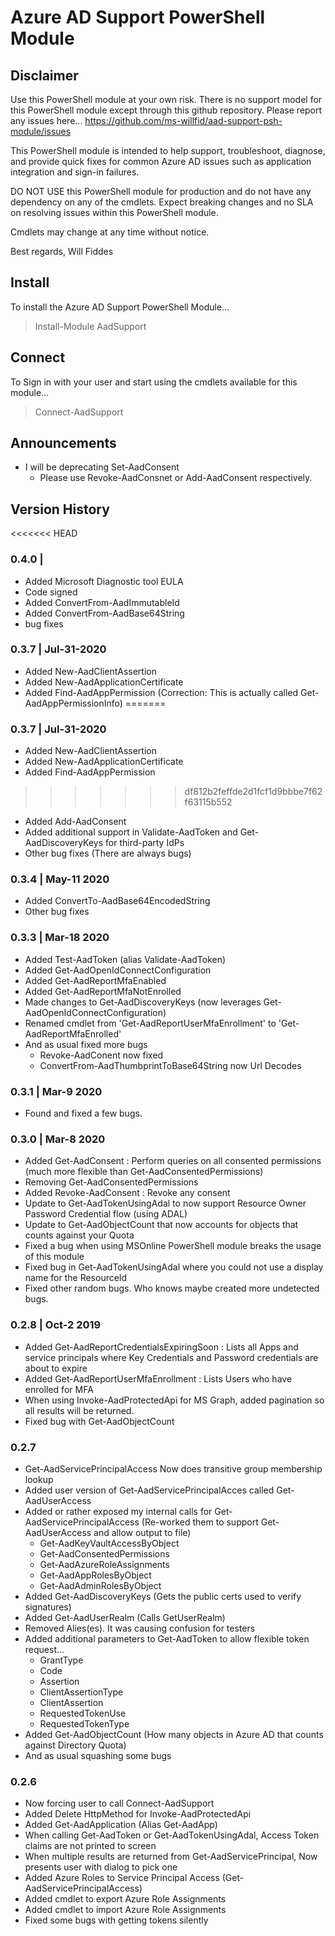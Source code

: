 # Azure AD Support PowerShell Module

## Disclaimer

Use this PowerShell module at your own risk. There is no support model for this PowerShell module except through this github repository. Please report any issues here... 
https://github.com/ms-willfid/aad-support-psh-module/issues

This PowerShell module is intended to help support, troubleshoot, diagnose, and provide quick fixes for common Azure AD issues such as application integration and sign-in failures.

DO NOT USE this PowerShell module for production and do not have any dependency on any of the cmdlets. Expect breaking changes and no SLA on resolving issues within this PowerShell module.

Cmdlets may change at any time without notice.

Best regards,
Will Fiddes

## Install

To install the Azure AD Support PowerShell Module...

> Install-Module AadSupport


## Connect

To Sign in with your user and start using the cmdlets available for this module...

> Connect-AadSupport

## Announcements

* I will be deprecating Set-AadConsent
  * Please use Revoke-AadConsnet or Add-AadConsent respectively.

## Version History

<<<<<<< HEAD
### 0.4.0 | 
* Added Microsoft Diagnostic tool EULA
* Code signed
* Added ConvertFrom-AadImmutableId
* Added ConvertFrom-AadBase64String
* bug fixes

### 0.3.7 | Jul-31-2020
* Added New-AadClientAssertion
* Added New-AadApplicationCertificate
* Added Find-AadAppPermission (Correction: This is actually called Get-AadAppPermissionInfo)
=======
### 0.3.7 | Jul-31-2020
* Added New-AadClientAssertion
* Added New-AadApplicationCertificate
* Added Find-AadAppPermission
>>>>>>> df812b2feffde2d1fcf1d9bbbe7f62f63115b552
* Added Add-AadConsent
* Added additional support in Validate-AadToken and Get-AadDiscoveryKeys for third-party IdPs
* Other bug fixes (There are always bugs)

### 0.3.4 | May-11 2020
* Added ConvertTo-AadBase64EncodedString
* Other bug fixes

### 0.3.3 | Mar-18 2020
* Added Test-AadToken (alias Validate-AadToken)
* Added Get-AadOpenIdConnectConfiguration
* Added Get-AadReportMfaEnabled
* Added Get-AadReportMfaNotEnrolled
* Made changes to Get-AadDiscoveryKeys (now leverages Get-AadOpenIdConnectConfiguration)
* Renamed cmdlet from 'Get-AadReportUserMfaEnrollment' to 'Get-AadReportMfaEnrolled'
* And as usual fixed more bugs
  * Revoke-AadConent now fixed
  * ConvertFrom-AadThumbprintToBase64String now Url Decodes

### 0.3.1 | Mar-9 2020
* Found and fixed a few bugs.

### 0.3.0 | Mar-8 2020
* Added Get-AadConsent : Perform queries on all consented permissions (much more flexible than Get-AadConsentedPermissions)
* Removing Get-AadConsentedPermissions
* Added Revoke-AadConsent : Revoke any consent
* Update to Get-AadTokenUsingAdal to now support Resource Owner Password Credential flow (using ADAL)  
* Update to Get-AadObjectCount that now accounts for objects that counts against your Quota
* Fixed a bug when using MSOnline PowerShell module breaks the usage of this module
* Fixed bug in Get-AadTokenUsingAdal where you could not use a display name for the ResourceId
* Fixed other random bugs. Who knows maybe created more undetected bugs.

### 0.2.8 | Oct-2 2019
* Added Get-AadReportCredentialsExpiringSoon : Lists all Apps and service principals where Key Credentials and Password credentials are about to expire
* Added Get-AadReportUserMfaEnrollment : Lists Users who have enrolled for MFA
* When using Invoke-AadProtectedApi for MS Graph, added pagination so all results will be returned.
* Fixed bug with Get-AadObjectCount

### 0.2.7
* Get-AadServicePrincipalAccess Now does transitive group membership lookup
* Added user version of Get-AadServicePrincipalAcces called Get-AadUserAccess
* Added or rather exposed my internal calls for Get-AadServicePrincipalAccess (Re-worked them to support Get-AadUserAccess and allow output to file)
    * Get-AadKeyVaultAccessByObject
    * Get-AadConsentedPermissions
    * Get-AadAzureRoleAssignments
    * Get-AadAppRolesByObject
    * Get-AadAdminRolesByObject
* Added Get-AadDiscoveryKeys (Gets the public certs used to verify signatures)
* Added Get-AadUserRealm (Calls GetUserRealm)
* Removed Alies(es). It was causing confusion for testers
* Added additional parameters to Get-AadToken to allow flexible token request...
    * GrantType
    * Code
    * Assertion
    * ClientAssertionType
    * ClientAssertion
    * RequestedTokenUse
    * RequestedTokenType
* Added Get-AadObjectCount (How many objects in Azure AD that counts against Directory Quota)
* And as usual squashing some bugs

### 0.2.6
* Now forcing user to call Connect-AadSupport
* Added Delete HttpMethod for Invoke-AadProtectedApi
* Added Get-AadApplication (Alias Get-AadApp)
* When calling Get-AadToken or Get-AadTokenUsingAdal, Access Token claims are not printed to screen
* When multiple results are returned from Get-AadServicePrincipal, Now presents user with dialog to pick one
* Added Azure Roles to Service Principal Access (Get-AadServicePrincipalAccess)
* Added cmdlet to export Azure Role Assignments
* Added cmdlet to import Azure Role Assignments
* Fixed some bugs with getting tokens silently